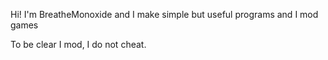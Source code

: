 Hi! I'm BreatheMonoxide and I make simple but useful programs and I mod games 

To be clear I mod, I do not cheat.
